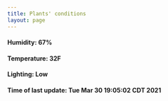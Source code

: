 ```yaml
---
title: Plants' conditions
layout: page
---
```



#### Humidity: 67%
#### Temperature: 32F
#### Lighting: Low
#### Time of last update: Tue Mar 30 19:05:02 CDT 2021
